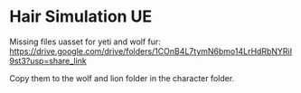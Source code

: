 # Hair Simulation UE
 
Missing files uasset for yeti and wolf fur:
https://drive.google.com/drive/folders/1COnB4L7tymN6bmo14LrHdRbNYRiI9st3?usp=share_link

Copy them to the wolf and lion folder in the character folder. 
